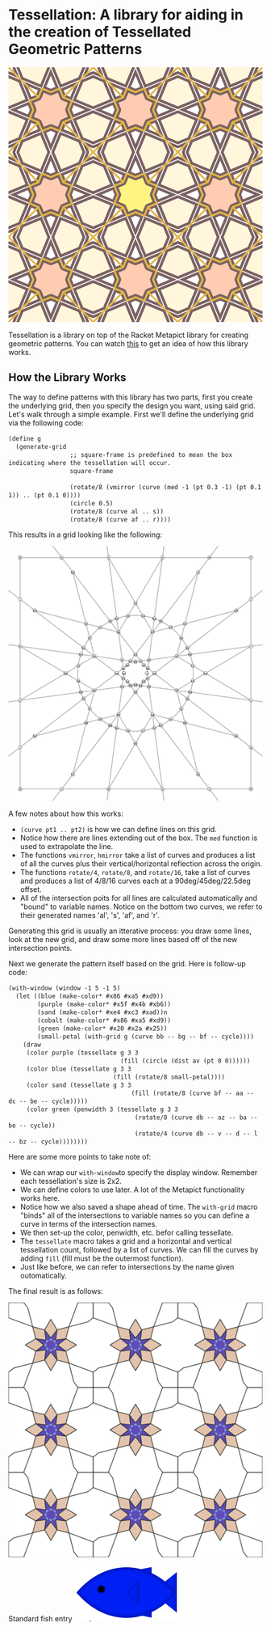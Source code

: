 # Tessellation: A library for aiding in the creation of Tessellated Geometric Patterns

![Example of tessellation](scribblings/example1.png)

Tessellation is a library on top of the Racket Metapict library for creating geometric patterns. You can watch [this](https://www.youtube.com/watch?v=pg1NpMmPv48) to get an idea of how this library works.

## How the Library Works

The way to define patterns with this library has two parts, first you create the underlying grid, then you specify the design you want, using said grid. Let's walk through a simple example. First we'll define the underlying grid via the following code:

```racket
(define g
  (generate-grid 
                 ;; square-frame is predefined to mean the box indicating where the tessellation will occur.
                 square-frame
				 
                 (rotate/8 (vmirror (curve (med -1 (pt 0.3 -1) (pt 0.1 1)) .. (pt 0.1 0))))
				 (circle 0.5)
                 (rotate/8 (curve al .. s))
                 (rotate/8 (curve af .. r))))
```

This results in a grid looking like the following:

![Example of grid](scribblings/grid-example.png)

A few notes about how this works:

- `(curve pt1 .. pt2)` is how we can define lines on this grid. 
- Notice how there are lines extending out of the box. The `med` function is used to extrapolate the line.
- The functions `vmirror`, `hmirror` take a list of curves and produces a list of all the curves plus their vertical/horizontal reflection across the origin.
- The functions `rotate/4`, `rotate/8`, and `rotate/16`, take a list of curves and produces a list of 4/8/16 curves each at a 90deg/45deg/22.5deg offset.
- All of the intersection poits for all lines are calculated automatically and "bound" to variable names. Notice on the bottom two curves, we refer to their generated names 'al', 's', 'af', and 'r'.

Generating this grid is usually an itterative process: you draw some lines, look at the new grid, and draw some more lines based off of the new intersection points.

Next we generate the pattern itself based on the grid. Here is follow-up code:

```racket
(with-window (window -1 5 -1 5)
  (let ((blue (make-color* #x86 #xa5 #xd9))
        (purple (make-color* #x5f #x4b #xb6))
        (sand (make-color* #xe4 #xc3 #xad))n
        (cobalt (make-color* #x86 #xa5 #xd9))
        (green (make-color* #x20 #x2a #x25))
        (small-petal (with-grid g (curve bb -- bg -- bf -- cycle))))
    (draw
     (color purple (tessellate g 3 3
                               (fill (circle (dist av (pt 0 0))))))
     (color blue (tessellate g 3 3
                             (fill (rotate/8 small-petal))))
     (color sand (tessellate g 3 3
                                  (fill (rotate/8 (curve bf -- aa -- dc -- be -- cycle)))))
     (color green (penwidth 3 (tessellate g 3 3
                                   (rotate/8 (curve db -- az -- ba -- be -- cycle))
                                   (rotate/4 (curve db -- v -- d -- l -- bz -- cycle))))))))
```

Here are some more points to take note of:

- We can wrap our `with-window`to specify the display window. Remember each tessellation's size is 2x2.
- We can define colors to use later. A lot of the Metapict functionality works here.
- Notice how we also saved a shape ahead of time. The `with-grid` macro "binds" all of the intersections to variable names so you can define a curve in terms of the intersection names.
- We then set-up the color, penwidth, etc. befor calling tessellate.
- The `tessellate` macro takes a grid and a horizontal and vertical tessellation count, followed by a list of curves. We can fill the curves by adding `fill` (fill must be the outermost function).
- Just like before, we can refer to intersections by the name given outomatically. 

The final result is as follows:

![final product](scribblings/final.png)

Standard fish entry ![Standard Fish Entry](scribblings/sf.png)
